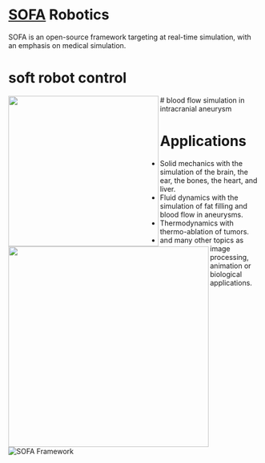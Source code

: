 # [SOFA](https://www.sofa-framework.org/) Robotics
SOFA is an open-source framework targeting at real-time simulation, with an emphasis on medical simulation.

# soft robot control
<img img align="left" src="https://www.sofa-framework.org/wp-content/uploads/2018/04/Robots-480x480.png" width="300">
# blood flow simulation in intracranial aneurysm
<img img align="left" src="https://i.ytimg.com/vi/ulPApnMh5m0/maxresdefault.jpg" width="400">


# Applications
- Solid mechanics with the simulation of the brain, the ear, the bones, the heart, and liver.
- Fluid dynamics with the simulation of fat filling and blood flow in aneurysms.
- Thermodynamics with thermo-ablation of tumors.
- and many other topics as image processing, animation or biological applications.

![SOFA Framework](https://www.medtech-strasbourg.eu/wp-content/uploads/SOFA_facebook-1.png)

